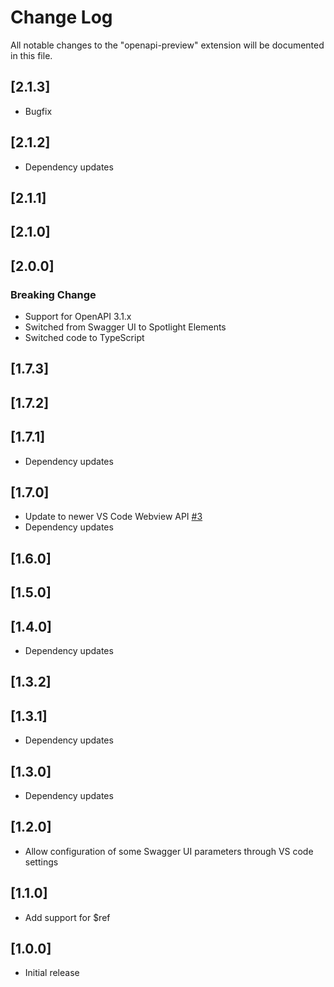 # Change Log
All notable changes to the "openapi-preview" extension will be documented in this file.

## [2.1.3]
- Bugfix

## [2.1.2]
- Dependency updates

## [2.1.1]
## [2.1.0]
## [2.0.0]
### Breaking Change
- Support for OpenAPI 3.1.x
- Switched from Swagger UI to Spotlight Elements
- Switched code to TypeScript

## [1.7.3]
## [1.7.2]
## [1.7.1]
- Dependency updates
## [1.7.0]
- Update to newer VS Code Webview API [#3](https://github.com/zoellner/openapi-preview/issues/3)
- Dependency updates

## [1.6.0]
## [1.5.0]
## [1.4.0]
- Dependency updates

## [1.3.2]
## [1.3.1]
- Dependency updates

## [1.3.0]
- Dependency updates

## [1.2.0]
- Allow configuration of some Swagger UI parameters through VS code settings

## [1.1.0]
- Add support for $ref

## [1.0.0]
- Initial release
